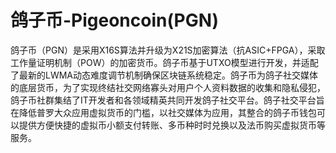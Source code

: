 # 鸽子币-Pigeoncoin(PGN)

鸽子币（PGN）是采用X16S算法并升级为X21S加密算法（抗ASIC+FPGA），采取工作量证明机制（POW）的加密货币。鸽子币基于UTXO模型进行开发，并适配了最新的LWMA动态难度调节机制确保区块链系统稳定。鸽子币为鸽子社交媒体的底层货币，为了实现终结社交网络寡头对用户个人资料数据的收集和隐私侵犯，鸽子币社群集结了IT开发者和各领域精英共同开发鸽子社交平台。鸽子社交平台旨在降低普罗大众应用虚拟货币的门槛，以社交媒体为应用，其整合的鸽子币钱包可以提供方便快捷的虚拟币小额支付转账、多币种时时兑换以及法币购买虚拟货币等服务。

